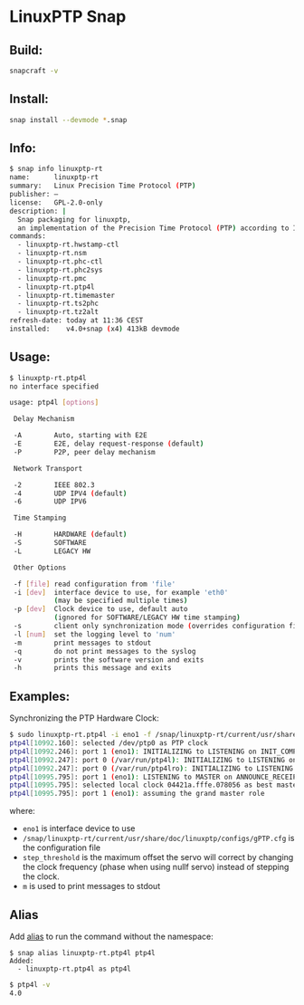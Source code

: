 # LinuxPTP Snap

## Build:
```bash
snapcraft -v
```

## Install:
```bash
snap install --devmode *.snap
```

## Info:
```bash
$ snap info linuxptp-rt
name:      linuxptp-rt
summary:   Linux Precision Time Protocol (PTP)
publisher: –
license:   GPL-2.0-only
description: |
  Snap packaging for linuxptp,
  an implementation of the Precision Time Protocol (PTP) according to IEEE standard 1588 for Linux.
commands:
  - linuxptp-rt.hwstamp-ctl
  - linuxptp-rt.nsm
  - linuxptp-rt.phc-ctl
  - linuxptp-rt.phc2sys
  - linuxptp-rt.pmc
  - linuxptp-rt.ptp4l
  - linuxptp-rt.timemaster
  - linuxptp-rt.ts2phc
  - linuxptp-rt.tz2alt
refresh-date: today at 11:36 CEST
installed:    v4.0+snap (x4) 413kB devmode
```

## Usage:
```bash
$ linuxptp-rt.ptp4l
no interface specified

usage: ptp4l [options]

 Delay Mechanism

 -A        Auto, starting with E2E
 -E        E2E, delay request-response (default)
 -P        P2P, peer delay mechanism

 Network Transport

 -2        IEEE 802.3
 -4        UDP IPV4 (default)
 -6        UDP IPV6

 Time Stamping

 -H        HARDWARE (default)
 -S        SOFTWARE
 -L        LEGACY HW

 Other Options

 -f [file] read configuration from 'file'
 -i [dev]  interface device to use, for example 'eth0'
           (may be specified multiple times)
 -p [dev]  Clock device to use, default auto
           (ignored for SOFTWARE/LEGACY HW time stamping)
 -s        client only synchronization mode (overrides configuration file)
 -l [num]  set the logging level to 'num'
 -m        print messages to stdout
 -q        do not print messages to the syslog
 -v        prints the software version and exits
 -h        prints this message and exits
```

## Examples:

Synchronizing the PTP Hardware Clock:
```bash
$ sudo linuxptp-rt.ptp4l -i eno1 -f /snap/linuxptp-rt/current/usr/share/doc/linuxptp/configs/gPTP.cfg --step_threshold=1 -m
ptp4l[10992.160]: selected /dev/ptp0 as PTP clock
ptp4l[10992.246]: port 1 (eno1): INITIALIZING to LISTENING on INIT_COMPLETE
ptp4l[10992.247]: port 0 (/var/run/ptp4l): INITIALIZING to LISTENING on INIT_COMPLETE
ptp4l[10992.247]: port 0 (/var/run/ptp4lro): INITIALIZING to LISTENING on INIT_COMPLETE
ptp4l[10995.795]: port 1 (eno1): LISTENING to MASTER on ANNOUNCE_RECEIPT_TIMEOUT_EXPIRES
ptp4l[10995.795]: selected local clock 04421a.fffe.078056 as best master
ptp4l[10995.795]: port 1 (eno1): assuming the grand master role
```

where:
- `eno1` is interface device to use
- `/snap/linuxptp-rt/current/usr/share/doc/linuxptp/configs/gPTP.cfg` is the configuration file
- `step_threshold` is the maximum offset the servo will correct by changing the clock frequency (phase when using nullf servo) instead of stepping the clock.
- `m` is used to print messages to stdout

## Alias

Add [alias](https://snapcraft.io/docs/commands-and-aliases) to run the command without the namespace:
```
$ snap alias linuxptp-rt.ptp4l ptp4l
Added:
  - linuxptp-rt.ptp4l as ptp4l
```

```bash
$ ptp4l -v
4.0
 ```
